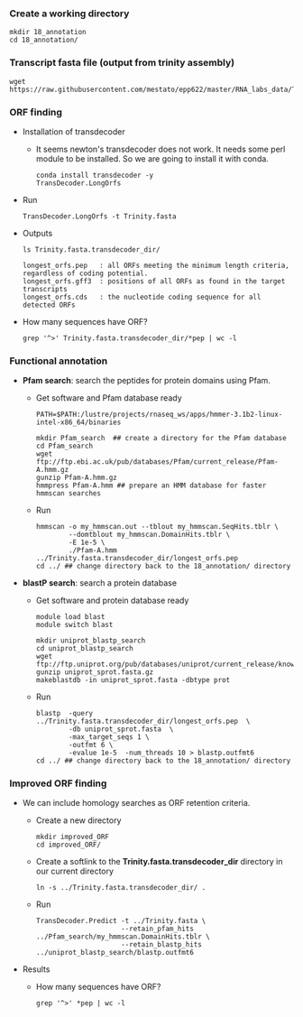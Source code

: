 ### Create a working directory

```{php}
mkdir 18_annotation
cd 18_annotation/
```

### Transcript fasta file (output from trinity assembly)

```{php}
wget https://raw.githubusercontent.com/mestato/epp622/master/RNA_labs_data/Trinity.fasta
```

### ORF finding

* Installation of  transdecoder
    + It seems newton's transdecoder does not work. It needs some perl module to be installed. So we are going to install it with conda.

        ```{R}
        conda install transdecoder -y
        TransDecoder.LongOrfs
        ```

* Run
    ```{php}
    TransDecoder.LongOrfs -t Trinity.fasta
    ```

* Outputs
    
    ```{php}
    ls Trinity.fasta.transdecoder_dir/
    ```
    
    ```{R}
    longest_orfs.pep   : all ORFs meeting the minimum length criteria, regardless of coding potential.
    longest_orfs.gff3  : positions of all ORFs as found in the target transcripts
    longest_orfs.cds   : the nucleotide coding sequence for all detected ORFs
    ```

* How many sequences have ORF?

    ```{php}
    grep '^>' Trinity.fasta.transdecoder_dir/*pep | wc -l
    ```

### Functional annotation

* __Pfam search__: search the peptides for protein domains using Pfam.
    + Get software and Pfam database ready
        ```{php}
        PATH=$PATH:/lustre/projects/rnaseq_ws/apps/hmmer-3.1b2-linux-intel-x86_64/binaries
        
        mkdir Pfam_search  ## create a directory for the Pfam database
        cd Pfam_search
        wget ftp://ftp.ebi.ac.uk/pub/databases/Pfam/current_release/Pfam-A.hmm.gz
        gunzip Pfam-A.hmm.gz
        hmmpress Pfam-A.hmm ## prepare an HMM database for faster hmmscan searches
        ```

    + Run
        ```{php}
        hmmscan -o my_hmmscan.out --tblout my_hmmscan.SeqHits.tblr \
                --domtblout my_hmmscan.DomainHits.tblr \
                -E 1e-5 \
                ./Pfam-A.hmm ../Trinity.fasta.transdecoder_dir/longest_orfs.pep
        cd ../ ## change directory back to the 18_annotation/ directory
        ```
    
* __blastP search__: search a protein database

    + Get software and protein database ready
        
        ```{php}
        module load blast
        module switch blast
        
        mkdir uniprot_blastp_search
        cd uniprot_blastp_search
        wget ftp://ftp.uniprot.org/pub/databases/uniprot/current_release/knowledgebase/complete/uniprot_sprot.fasta.gz
        gunzip uniprot_sprot.fasta.gz
        makeblastdb -in uniprot_sprot.fasta -dbtype prot
        ```
    
    + Run
        
        ```{php}
        blastp  -query ../Trinity.fasta.transdecoder_dir/longest_orfs.pep  \
                -db uniprot_sprot.fasta  \
                -max_target_seqs 1 \
                -outfmt 6 \
                -evalue 1e-5  -num_threads 10 > blastp.outfmt6
        cd ../ ## change directory back to the 18_annotation/ directory
        ```


### Improved ORF finding

* We can include homology searches as ORF retention criteria.
    + Create a new directory
    
        ```{php}
        mkdir improved_ORF
        cd improved_ORF/
        ```
    + Create a softlink to the __Trinity.fasta.transdecoder_dir__ directory in our current directory
    
        ```
        ln -s ../Trinity.fasta.transdecoder_dir/ .
        ```
        
    + Run
        
        ```{php}
        TransDecoder.Predict -t ../Trinity.fasta \
                             --retain_pfam_hits ../Pfam_search/my_hmmscan.DomainHits.tblr \
                             --retain_blastp_hits ../uniprot_blastp_search/blastp.outfmt6
        ```

* Results

    + How many sequences have ORF?
    
        ```{php}
        grep '^>' *pep | wc -l
        ```
